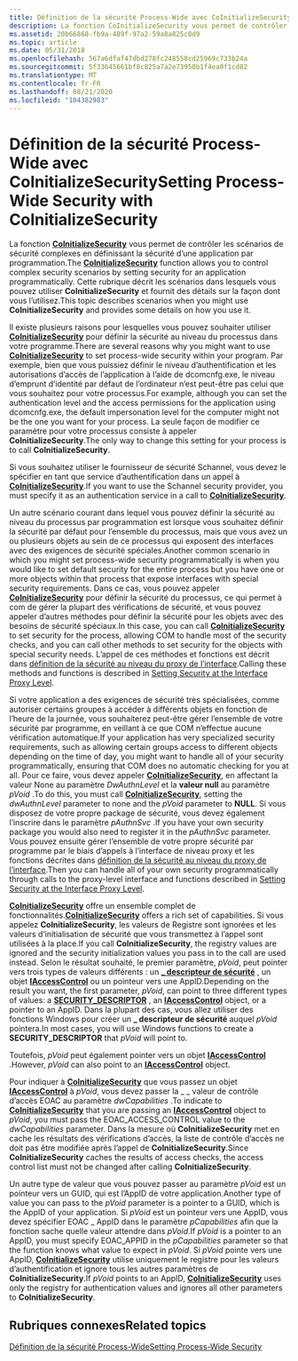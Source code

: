 ```yaml
---
title: Définition de la sécurité Process-Wide avec CoInitializeSecurity
description: La fonction CoInitializeSecurity vous permet de contrôler les scénarios de sécurité complexes en définissant la sécurité d’une application par programmation.
ms.assetid: 20b66868-fb9a-489f-97a2-59a8a825c8d9
ms.topic: article
ms.date: 05/31/2018
ms.openlocfilehash: 567a6dfaf47dbd278fc248558cd25969c733b24a
ms.sourcegitcommit: 5f33645661bf8c825a7a2e73950b1f4ea0f1cd82
ms.translationtype: MT
ms.contentlocale: fr-FR
ms.lasthandoff: 08/21/2020
ms.locfileid: "104382983"
---
```

# <a name="setting-process-wide-security-with-coinitializesecurity"></a><span data-ttu-id="1fa06-103">Définition de la sécurité Process-Wide avec CoInitializeSecurity</span><span class="sxs-lookup"><span data-stu-id="1fa06-103">Setting Process-Wide Security with CoInitializeSecurity</span></span>

<span data-ttu-id="1fa06-104">La fonction [**CoInitializeSecurity**](/windows/desktop/api/combaseapi/nf-combaseapi-coinitializesecurity) vous permet de contrôler les scénarios de sécurité complexes en définissant la sécurité d’une application par programmation.</span><span class="sxs-lookup"><span data-stu-id="1fa06-104">The [**CoInitializeSecurity**](/windows/desktop/api/combaseapi/nf-combaseapi-coinitializesecurity) function allows you to control complex security scenarios by setting security for an application programmatically.</span></span> <span data-ttu-id="1fa06-105">Cette rubrique décrit les scénarios dans lesquels vous pouvez utiliser **CoInitializeSecurity** et fournit des détails sur la façon dont vous l’utilisez.</span><span class="sxs-lookup"><span data-stu-id="1fa06-105">This topic describes scenarios when you might use **CoInitializeSecurity** and provides some details on how you use it.</span></span>

<span data-ttu-id="1fa06-106">Il existe plusieurs raisons pour lesquelles vous pouvez souhaiter utiliser [**CoInitializeSecurity**](/windows/desktop/api/combaseapi/nf-combaseapi-coinitializesecurity) pour définir la sécurité au niveau du processus dans votre programme.</span><span class="sxs-lookup"><span data-stu-id="1fa06-106">There are several reasons why you might want to use [**CoInitializeSecurity**](/windows/desktop/api/combaseapi/nf-combaseapi-coinitializesecurity) to set process-wide security within your program.</span></span> <span data-ttu-id="1fa06-107">Par exemple, bien que vous puissiez définir le niveau d’authentification et les autorisations d’accès de l’application à l’aide de dcomcnfg.exe, le niveau d’emprunt d’identité par défaut de l’ordinateur n’est peut-être pas celui que vous souhaitez pour votre processus.</span><span class="sxs-lookup"><span data-stu-id="1fa06-107">For example, although you can set the authentication level and the access permissions for the application using dcomcnfg.exe, the default impersonation level for the computer might not be the one you want for your process.</span></span> <span data-ttu-id="1fa06-108">La seule façon de modifier ce paramètre pour votre processus consiste à appeler **CoInitializeSecurity**.</span><span class="sxs-lookup"><span data-stu-id="1fa06-108">The only way to change this setting for your process is to call **CoInitializeSecurity**.</span></span>

<span data-ttu-id="1fa06-109">Si vous souhaitez utiliser le fournisseur de sécurité Schannel, vous devez le spécifier en tant que service d’authentification dans un appel à [**CoInitializeSecurity**](/windows/desktop/api/combaseapi/nf-combaseapi-coinitializesecurity).</span><span class="sxs-lookup"><span data-stu-id="1fa06-109">If you want to use the Schannel security provider, you must specify it as an authentication service in a call to [**CoInitializeSecurity**](/windows/desktop/api/combaseapi/nf-combaseapi-coinitializesecurity).</span></span>

<span data-ttu-id="1fa06-110">Un autre scénario courant dans lequel vous pouvez définir la sécurité au niveau du processus par programmation est lorsque vous souhaitez définir la sécurité par défaut pour l’ensemble du processus, mais que vous avez un ou plusieurs objets au sein de ce processus qui exposent des interfaces avec des exigences de sécurité spéciales.</span><span class="sxs-lookup"><span data-stu-id="1fa06-110">Another common scenario in which you might set process-wide security programmatically is when you would like to set default security for the entire process but you have one or more objects within that process that expose interfaces with special security requirements.</span></span> <span data-ttu-id="1fa06-111">Dans ce cas, vous pouvez appeler [**CoInitializeSecurity**](/windows/desktop/api/combaseapi/nf-combaseapi-coinitializesecurity) pour définir la sécurité du processus, ce qui permet à com de gérer la plupart des vérifications de sécurité, et vous pouvez appeler d’autres méthodes pour définir la sécurité pour les objets avec des besoins de sécurité spéciaux.</span><span class="sxs-lookup"><span data-stu-id="1fa06-111">In this case, you can call [**CoInitializeSecurity**](/windows/desktop/api/combaseapi/nf-combaseapi-coinitializesecurity) to set security for the process, allowing COM to handle most of the security checks, and you can call other methods to set security for the objects with special security needs.</span></span> <span data-ttu-id="1fa06-112">L’appel de ces méthodes et fonctions est décrit dans [définition de la sécurité au niveau du proxy de l’interface](setting-security-at-the-interface-proxy-level.md).</span><span class="sxs-lookup"><span data-stu-id="1fa06-112">Calling these methods and functions is described in [Setting Security at the Interface Proxy Level](setting-security-at-the-interface-proxy-level.md).</span></span>

<span data-ttu-id="1fa06-113">Si votre application a des exigences de sécurité très spécialisées, comme autoriser certains groupes à accéder à différents objets en fonction de l’heure de la journée, vous souhaiterez peut-être gérer l’ensemble de votre sécurité par programme, en veillant à ce que COM n’effectue aucune vérification automatique.</span><span class="sxs-lookup"><span data-stu-id="1fa06-113">If your application has very specialized security requirements, such as allowing certain groups access to different objects depending on the time of day, you might want to handle all of your security programmatically, ensuring that COM does no automatic checking for you at all.</span></span> <span data-ttu-id="1fa06-114">Pour ce faire, vous devez appeler [**CoInitializeSecurity**](/windows/desktop/api/combaseapi/nf-combaseapi-coinitializesecurity), en affectant la valeur None au paramètre *DwAuthnLevel* et la **valeur null** au paramètre *pVoid* .</span><span class="sxs-lookup"><span data-stu-id="1fa06-114">To do this, you must call [**CoInitializeSecurity**](/windows/desktop/api/combaseapi/nf-combaseapi-coinitializesecurity), setting the *dwAuthnLevel* parameter to none and the *pVoid* parameter to **NULL**.</span></span> <span data-ttu-id="1fa06-115">Si vous disposez de votre propre package de sécurité, vous devez également l’inscrire dans le paramètre *pAuthnSvc* .</span><span class="sxs-lookup"><span data-stu-id="1fa06-115">If you have your own security package you would also need to register it in the *pAuthnSvc* parameter.</span></span> <span data-ttu-id="1fa06-116">Vous pouvez ensuite gérer l’ensemble de votre propre sécurité par programme par le biais d’appels à l’interface de niveau proxy et les fonctions décrites dans [définition de la sécurité au niveau du proxy de l’interface](setting-security-at-the-interface-proxy-level.md).</span><span class="sxs-lookup"><span data-stu-id="1fa06-116">Then you can handle all of your own security programmatically through calls to the proxy-level interface and functions described in [Setting Security at the Interface Proxy Level](setting-security-at-the-interface-proxy-level.md).</span></span>

<span data-ttu-id="1fa06-117">[**CoInitializeSecurity**](/windows/desktop/api/combaseapi/nf-combaseapi-coinitializesecurity) offre un ensemble complet de fonctionnalités.</span><span class="sxs-lookup"><span data-stu-id="1fa06-117">[**CoInitializeSecurity**](/windows/desktop/api/combaseapi/nf-combaseapi-coinitializesecurity) offers a rich set of capabilities.</span></span> <span data-ttu-id="1fa06-118">Si vous appelez **CoInitializeSecurity**, les valeurs de Registre sont ignorées et les valeurs d’initialisation de sécurité que vous transmettez à l’appel sont utilisées à la place.</span><span class="sxs-lookup"><span data-stu-id="1fa06-118">If you call **CoInitializeSecurity**, the registry values are ignored and the security initialization values you pass in to the call are used instead.</span></span> <span data-ttu-id="1fa06-119">Selon le résultat souhaité, le premier paramètre, *pVoid*, peut pointer vers trois types de valeurs différents : un [**\_ descripteur de sécurité**](/windows/desktop/api/winnt/ns-winnt-security_descriptor) , un objet [**IAccessControl**](/windows/desktop/api/IAccess/nn-iaccess-iaccesscontrol) ou un pointeur vers une AppID.</span><span class="sxs-lookup"><span data-stu-id="1fa06-119">Depending on the result you want, the first parameter, *pVoid*, can point to three different types of values: a [**SECURITY\_DESCRIPTOR**](/windows/desktop/api/winnt/ns-winnt-security_descriptor) , an [**IAccessControl**](/windows/desktop/api/IAccess/nn-iaccess-iaccesscontrol) object, or a pointer to an AppID.</span></span> <span data-ttu-id="1fa06-120">Dans la plupart des cas, vous allez utiliser des fonctions Windows pour créer un **\_ descripteur de sécurité** auquel *pVoid* pointera.</span><span class="sxs-lookup"><span data-stu-id="1fa06-120">In most cases, you will use Windows functions to create a **SECURITY\_DESCRIPTOR** that *pVoid* will point to.</span></span>

<span data-ttu-id="1fa06-121">Toutefois, *pVoid* peut également pointer vers un objet [**IAccessControl**](/windows/desktop/api/IAccess/nn-iaccess-iaccesscontrol) .</span><span class="sxs-lookup"><span data-stu-id="1fa06-121">However, *pVoid* can also point to an [**IAccessControl**](/windows/desktop/api/IAccess/nn-iaccess-iaccesscontrol) object.</span></span>

<span data-ttu-id="1fa06-122">Pour indiquer à [**CoInitializeSecurity**](/windows/desktop/api/combaseapi/nf-combaseapi-coinitializesecurity) que vous passez un objet [**IAccessControl**](/windows/desktop/api/IAccess/nn-iaccess-iaccesscontrol) à *pVoid*, vous devez passer la \_ \_ valeur de contrôle d’accès EOAC au paramètre *dwCapabilities* .</span><span class="sxs-lookup"><span data-stu-id="1fa06-122">To indicate to [**CoInitializeSecurity**](/windows/desktop/api/combaseapi/nf-combaseapi-coinitializesecurity) that you are passing an [**IAccessControl**](/windows/desktop/api/IAccess/nn-iaccess-iaccesscontrol) object to *pVoid*, you must pass the EOAC\_ACCESS\_CONTROL value to the *dwCapabilities* parameter.</span></span> <span data-ttu-id="1fa06-123">Dans la mesure où **CoInitializeSecurity** met en cache les résultats des vérifications d’accès, la liste de contrôle d’accès ne doit pas être modifiée après l’appel de **CoInitializeSecurity**.</span><span class="sxs-lookup"><span data-stu-id="1fa06-123">Since **CoInitializeSecurity** caches the results of access checks, the access control list must not be changed after calling **CoInitializeSecurity**.</span></span>

<span data-ttu-id="1fa06-124">Un autre type de valeur que vous pouvez passer au paramètre *pVoid* est un pointeur vers un GUID, qui est l’AppID de votre application.</span><span class="sxs-lookup"><span data-stu-id="1fa06-124">Another type of value you can pass to the *pVoid* parameter is a pointer to a GUID, which is the AppID of your application.</span></span> <span data-ttu-id="1fa06-125">Si *pVoid* est un pointeur vers une AppID, vous devez spécifier EOAC \_ AppID dans le paramètre *pCapabilities* afin que la fonction sache quelle valeur attendre dans *pVoid*.</span><span class="sxs-lookup"><span data-stu-id="1fa06-125">If *pVoid* is a pointer to an AppID, you must specify EOAC\_APPID in the *pCapabilities* parameter so that the function knows what value to expect in *pVoid*.</span></span> <span data-ttu-id="1fa06-126">Si *pVoid* pointe vers une AppID, [**CoInitializeSecurity**](/windows/desktop/api/combaseapi/nf-combaseapi-coinitializesecurity) utilise uniquement le registre pour les valeurs d’authentification et ignore tous les autres paramètres de **CoInitializeSecurity**.</span><span class="sxs-lookup"><span data-stu-id="1fa06-126">If *pVoid* points to an AppID, [**CoInitializeSecurity**](/windows/desktop/api/combaseapi/nf-combaseapi-coinitializesecurity) uses only the registry for authentication values and ignores all other parameters to **CoInitializeSecurity**.</span></span>

## <a name="related-topics"></a><span data-ttu-id="1fa06-127">Rubriques connexes</span><span class="sxs-lookup"><span data-stu-id="1fa06-127">Related topics</span></span>

<dl> <dt>

[<span data-ttu-id="1fa06-128">Définition de la sécurité Process-Wide</span><span class="sxs-lookup"><span data-stu-id="1fa06-128">Setting Process-Wide Security</span></span>](setting-processwide-security.md)
</dt> </dl>

 

 